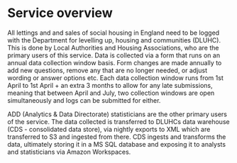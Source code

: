 # Service overview

All lettings and and sales of social housing in England need to be logged with the Department for levelling up, housing and communities (DLUHC). This is done by Local Authorities and Housing Associations, who are the primary users of this service. Data is collected via a form that runs on an annual data collection window basis. Form changes are made annually to add new questions, remove any that are no longer needed, or adjust wording or answer options etc. Each data collection window runs from 1st April to 1st April + an extra 3 months to allow for any late submissions, meaning that between April and July, two collection windows are open simultaneously and logs can be submitted for either.

ADD (Analytics & Data Directorate) statisticians are the other primary users of the service. The data collected is transferred to DLUHCs data warehouse (CDS - consolidated data store), via nightly exports to XML which are transferred to S3 and ingested from there. CDS ingests and transforms the data, ultimately storing it in a MS SQL database and exposing it to analysts and statisticians via Amazon Workspaces.
